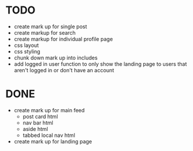 # TODO

* create mark up for single post
* create markup for search
* create markup for individual profile page
* css layout
* css styling
* chunk down mark up into includes
* add logged in user function to only show the landing page to users that aren't logged in or don't have an account

# DONE
* create mark up for main feed
    * post card html
    * nav bar html
    * aside html
    * tabbed local nav html
* create mark up for landing page